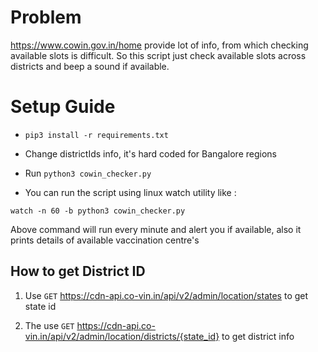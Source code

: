 
# Problem 

https://www.cowin.gov.in/home provide lot of info, from which checking available slots is difficult.
So this script just check available slots across districts and beep a sound if available.

# Setup Guide

* `pip3 install -r requirements.txt`

* Change districtIds info, it's hard coded for Bangalore regions

* Run `python3 cowin_checker.py`

* You can run the script using linux watch utility like :
  
```
watch -n 60 -b python3 cowin_checker.py
```

Above command will run every minute and alert you if available, 
also it prints details of available vaccination centre's 

## How to get District ID

1. Use `GET` https://cdn-api.co-vin.in/api/v2/admin/location/states to get state id

2. The use `GET` https://cdn-api.co-vin.in/api/v2/admin/location/districts/{state_id} 
   to get district info 